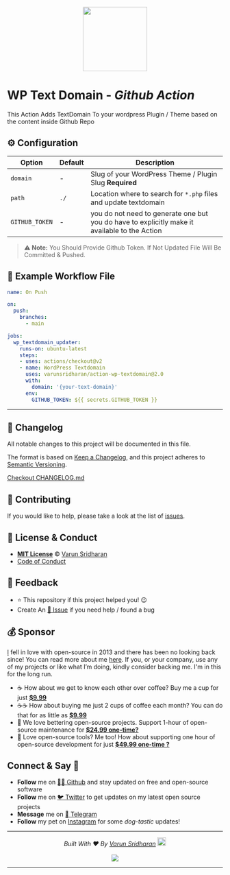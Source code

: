 <p align="center"><img src="https://cdn.svarun.dev/gh/actions-small.png" width="150px"/></p>

# WP Text Domain - ***Github Action***
This Action Adds TextDomain To your wordpress Plugin / Theme based on the content inside Github Repo

## ⚙️ Configuration
| Option | Default | Description |
| --- | ------- | ----------- |
| `domain` | - | Slug of your WordPress Theme / Plugin Slug  **Required** |
| `path`  | `./` | Location where to search for `*.php` files and update textdomain |
| `GITHUB_TOKEN` | - | you do not need to generate one but you do have to explicitly make it available to the Action |

> **⚠️ Note:** You Should Provide Github Token. If Not Updated File Will Be Committed & Pushed.

## 🚀  Example Workflow File
<!-- START RAW -->
```yaml
name: On Push

on:
  push:
    branches:
      - main

jobs:
  wp_textdomain_updater:
    runs-on: ubuntu-latest
    steps:
    - uses: actions/checkout@v2
    - name: WordPress Textdomain
      uses: varunsridharan/action-wp-textdomain@2.0
      with:
        domain: '{your-text-domain}'
      env:
        GITHUB_TOKEN: ${{ secrets.GITHUB_TOKEN }}
```
<!-- END RAW -->

---

<!-- START common-footer.mustache -->
## 📝 Changelog
All notable changes to this project will be documented in this file.

The format is based on [Keep a Changelog](https://keepachangelog.com/en/1.0.0/),
and this project adheres to [Semantic Versioning](https://semver.org/spec/v2.0.0.html).

[Checkout CHANGELOG.md](https://github.com/varunsridharan/action-wp-textdomain/blob/main/CHANGELOG.md)


## 🤝 Contributing
If you would like to help, please take a look at the list of [issues](https://github.com/varunsridharan/action-wp-textdomain/issues/).


## 📜  License & Conduct
- [**MIT License**](https://github.com/varunsridharan/action-wp-textdomain/blob/main/LICENSE) © [Varun Sridharan](website)
- [Code of Conduct](https://github.com/varunsridharan/.github/blob/master/CODE_OF_CONDUCT.md)


## 📣 Feedback
- ⭐ This repository if this project helped you! :wink:
- Create An [🔧 Issue](https://github.com/varunsridharan/action-wp-textdomain/issues/) if you need help / found a bug


## 💰 Sponsor
[I][twitter] fell in love with open-source in 2013 and there has been no looking back since! You can read more about me [here][website].
If you, or your company, use any of my projects or like what I’m doing, kindly consider backing me. I'm in this for the long run.

- ☕ How about we get to know each other over coffee? Buy me a cup for just [**$9.99**][buymeacoffee]
- ☕️☕️ How about buying me just 2 cups of coffee each month? You can do that for as little as [**$9.99**][buymeacoffee]
- 🔰         We love bettering open-source projects. Support 1-hour of open-source maintenance for [**$24.99 one-time?**][paypal]
- 🚀         Love open-source tools? Me too! How about supporting one hour of open-source development for just [**$49.99 one-time ?**][paypal]

<!-- Personl Links -->
[paypal]: https://sva.onl/paypal
[buymeacoffee]: https://sva.onl/buymeacoffee
[twitter]: https://sva.onl/twitter/
[website]: https://sva.onl/website/


## Connect & Say 👋
- **Follow** me on [👨‍💻 Github][github] and stay updated on free and open-source software
- **Follow** me on [🐦 Twitter][twitter] to get updates on my latest open source projects
- **Message** me on [📠 Telegram][telegram]
- **Follow** my pet on [Instagram][sofythelabrador] for some _dog-tastic_ updates!

<!-- Personl Links -->
[sofythelabrador]: https://www.instagram.com/sofythelabrador/
[github]: https://sva.onl/github/
[twitter]: https://sva.onl/twitter/
[telegram]: https://sva.onl/telegram/


---

<p align="center">
<i>Built With ♥ By <a href="https://sva.onl/twitter"  target="_blank" rel="noopener noreferrer">Varun Sridharan</a> <a href="https://en.wikipedia.org/wiki/India">
   <img src="https://cdn.svarun.dev/flag-india.jpg" width="20px"/></a> </i> <br/><br/>
   <img src="https://cdn.svarun.dev/codeispoetry.png"/>
</p>

---


<!-- END common-footer.mustache -->